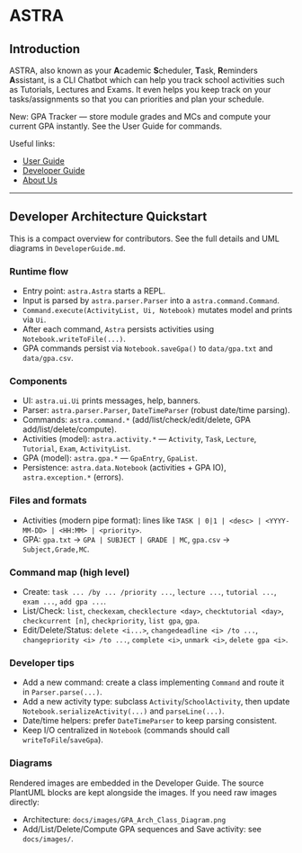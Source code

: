# ASTRA

## Introduction

ASTRA, also known as your **A**cademic **S**cheduler, **T**ask,
**R**eminders **A**ssistant, is a CLI Chatbot which can help you track school activities such as Tutorials,
Lectures and Exams. It even helps you keep track on your tasks/assignments so that you can priorities and
plan your schedule.

New: GPA Tracker — store module grades and MCs and compute your current GPA instantly. See the User Guide for commands.

Useful links:
* [User Guide](UserGuide.md)
* [Developer Guide](DeveloperGuide.md)
* [About Us](AboutUs.md)

---

## Developer Architecture Quickstart

This is a compact overview for contributors. See the full details and UML diagrams in `DeveloperGuide.md`.

### Runtime flow
- Entry point: `astra.Astra` starts a REPL.
- Input is parsed by `astra.parser.Parser` into a `astra.command.Command`.
- `Command.execute(ActivityList, Ui, Notebook)` mutates model and prints via `Ui`.
- After each command, `Astra` persists activities using `Notebook.writeToFile(...)`.
- GPA commands persist via `Notebook.saveGpa()` to `data/gpa.txt` and `data/gpa.csv`.

### Components
- UI: `astra.ui.Ui` prints messages, help, banners.
- Parser: `astra.parser.Parser`, `DateTimeParser` (robust date/time parsing).
- Commands: `astra.command.*` (add/list/check/edit/delete, GPA add/list/delete/compute).
- Activities (model): `astra.activity.*` — `Activity`, `Task`, `Lecture`, `Tutorial`, `Exam`, `ActivityList`.
- GPA (model): `astra.gpa.*` — `GpaEntry`, `GpaList`.
- Persistence: `astra.data.Notebook` (activities + GPA IO), `astra.exception.*` (errors).

### Files and formats
- Activities (modern pipe format): lines like `TASK | 0|1 | <desc> | <YYYY-MM-DD> | <HH:MM> | <priority>`.
- GPA: `gpa.txt` → `GPA | SUBJECT | GRADE | MC`, `gpa.csv` → `Subject,Grade,MC`.

### Command map (high level)
- Create: `task ... /by ... /priority ...`, `lecture ...`, `tutorial ...`, `exam ...`, `add gpa ...`.
- List/Check: `list`, `checkexam`, `checklecture <day>`, `checktutorial <day>`, `checkcurrent [n]`, `checkpriority`, `list gpa`, `gpa`.
- Edit/Delete/Status: `delete <i...>`, `changedeadline <i> /to ...`, `changepriority <i> /to ...`, `complete <i>`, `unmark <i>`, `delete gpa <i>`.

### Developer tips
- Add a new command: create a class implementing `Command` and route it in `Parser.parse(...)`.
- Add a new activity type: subclass `Activity`/`SchoolActivity`, then update `Notebook.serializeActivity(...)` and `parseLine(...)`.
- Date/time helpers: prefer `DateTimeParser` to keep parsing consistent.
- Keep I/O centralized in `Notebook` (commands should call `writeToFile`/`saveGpa`).

### Diagrams
Rendered images are embedded in the Developer Guide. The source PlantUML blocks are kept alongside the images. If you need raw images directly:
- Architecture: `docs/images/GPA_Arch_Class_Diagram.png`
- Add/List/Delete/Compute GPA sequences and Save activity: see `docs/images/`.

